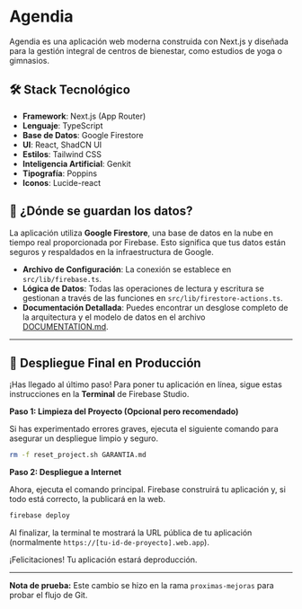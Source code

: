 # Agendia

Agendia es una aplicación web moderna construida con Next.js y diseñada para la gestión integral de centros de bienestar, como estudios de yoga o   gimnasios.

## 🛠️ Stack Tecnológico

- **Framework**: Next.js (App Router)
- **Lenguaje**: TypeScript
- **Base de Datos**: Google Firestore
- **UI**: React, ShadCN UI
- **Estilos**: Tailwind CSS
- **Inteligencia Artificial**: Genkit
- **Tipografía**: Poppins
- **Iconos**: Lucide-react

## 💾 ¿Dónde se guardan los datos?

La aplicación utiliza **Google Firestore**, una base de datos en la nube en tiempo real proporcionada por Firebase. Esto significa que tus datos están seguros y respaldados en la infraestructura de Google.

- **Archivo de Configuración**: La conexión se establece en `src/lib/firebase.ts`.
- **Lógica de Datos**: Todas las operaciones de lectura y escritura se gestionan a través de las funciones en `src/lib/firestore-actions.ts`.
- **Documentación Detallada**: Puedes encontrar un desglose completo de la arquitectura y el modelo de datos en el archivo [DOCUMENTATION.md](DOCUMENTATION.md).

---

## 🚀 Despliegue Final en Producción

¡Has llegado al último paso! Para poner tu aplicación en línea, sigue estas instrucciones en la **Terminal** de Firebase Studio.

**Paso 1: Limpieza del Proyecto (Opcional pero recomendado)**

Si has experimentado errores graves, ejecuta el siguiente comando para asegurar un despliegue limpio y seguro.

```bash
rm -f reset_project.sh GARANTIA.md
```

**Paso 2: Despliegue a Internet**

Ahora, ejecuta el comando principal. Firebase construirá tu aplicación y, si todo está correcto, la publicará en la web.

```bash
firebase deploy
```

Al finalizar, la terminal te mostrará la URL pública de tu aplicación (normalmente `https://[tu-id-de-proyecto].web.app`).

¡Felicitaciones! Tu aplicación estará deproducción.

---
**Nota de prueba:** Este cambio se hizo en la rama `proximas-mejoras` para probar el flujo de Git.

